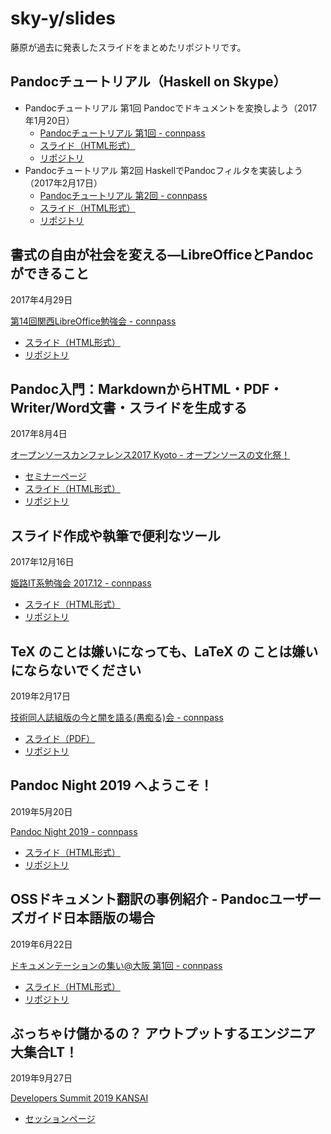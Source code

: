 # sky-y/slides

藤原が過去に発表したスライドをまとめたリポジトリです。

## Pandocチュートリアル（Haskell on Skype）

- Pandocチュートリアル 第1回 Pandocでドキュメントを変換しよう（2017年1月20日）
    - [Pandocチュートリアル 第1回 - connpass](https://haskell-with-skype.connpass.com/event/48446/)
    - [スライド（HTML形式）](https://sky-y.github.io/slides/2017-01_haskell_skype_pandoc/2017-01-20/index.html)
    - [リポジトリ](https://github.com/sky-y/slides/tree/master/2017-01_haskell_skype_pandoc/2017-01-20)
- Pandocチュートリアル 第2回 HaskellでPandocフィルタを実装しよう（2017年2月17日）
    - [Pandocチュートリアル 第2回 - connpass](https://haskell-with-skype.connpass.com/event/49243/)
    - [スライド（HTML形式）](https://sky-y.github.io/slides/2017-01_haskell_skype_pandoc/2017-02-17/index.html)
    - [リポジトリ](https://github.com/sky-y/slides/tree/master/2017-01_haskell_skype_pandoc/2017-02-17)

## 書式の自由が社会を変える―LibreOfficeとPandocができること

2017年4月29日

[第14回関西LibreOffice勉強会 - connpass](https://connpass.com/event/53960/)

- [スライド（HTML形式）](https://sky-y.github.io/slides/2017-04-29_LibreOfficeKansai/index.html)
- [リポジトリ](https://github.com/sky-y/slides/tree/master/2017-04-29_LibreOfficeKansai)

## Pandoc入門：MarkdownからHTML・PDF・Writer/Word文書・スライドを生成する

2017年8月4日

[オープンソースカンファレンス2017 Kyoto - オープンソースの文化祭！](https://www.ospn.jp/osc2017-kyoto/)

- [セミナーページ](https://www.ospn.jp/osc2017-kyoto/modules/eguide/e42.html)
- [スライド（HTML形式）](https://sky-y.github.io/slides/2017-08-04_osc2017kyoto/slides/index.html)
- [リポジトリ](https://github.com/sky-y/slides/tree/master/2017-08-04_osc2017kyoto)

## スライド作成や執筆で便利なツール

2017年12月16日

[姫路IT系勉強会 2017.12 - connpass](https://histudy.connpass.com/event/73821/)

- [スライド（HTML形式）](https://sky-y.github.io/slides/2017-12-16_histudy/index.html)
- [リポジトリ](https://github.com/sky-y/slides/tree/master/2017-12-16_histudy)

## TeX のことは嫌いになっても、LaTeX の ことは嫌いにならないでください

2019年2月17日

[技術同人誌組版の今と闇を語る(愚痴る)会 - connpass](https://techbook-and-ethanol.connpass.com/event/116107/)

- [スライド（PDF）](https://github.com/sky-y/slide-2019-02-17-typesetting-darkness/raw/master/slide.pdf)
- [リポジトリ](https://github.com/sky-y/slides/tree/master/2019-02-17_typesetting-darkness)

## Pandoc Night 2019 へようこそ！

2019年5月20日

[Pandoc Night 2019 - connpass](https://pandoc-jp.connpass.com/event/129083/)

- [スライド（HTML形式）](https://sky-y.github.io/slides/2019-05-20_pandoc-night/index.html)
- [リポジトリ](https://github.com/sky-y/slides/tree/master/2019-05-20_pandoc-night)

## OSSドキュメント翻訳の事例紹介 - Pandocユーザーズガイド日本語版の場合

2019年6月22日

[ドキュメンテーションの集い@大阪 第1回 - connpass](https://doc-meeting-jp.connpass.com/event/130305/)

- [スライド（HTML形式）](https://sky-y.github.io/slides/2019-06-22_doc_meets/index.html)
- [リポジトリ](https://github.com/sky-y/slides/tree/master/2019-06-22_doc_meets)

## ぶっちゃけ儲かるの？ アウトプットするエンジニア大集合LT！

2019年9月27日

[Developers Summit 2019 KANSAI](https://event.shoeisha.jp/devsumi/20190927)

- [セッションページ](https://event.shoeisha.jp/devsumi/20190927/session/2132/)
